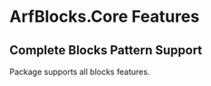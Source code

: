 # ArfBlocks.Core Features

## Complete Blocks Pattern Support

Package supports all blocks features.
